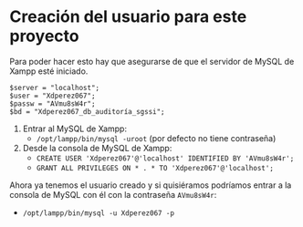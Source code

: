 # Creación del usuario para este proyecto

Para poder hacer esto hay que asegurarse de que el servidor de MySQL de Xampp esté iniciado.

```
$server = "localhost";
$user = "Xdperez067";
$passw = "AVmu8sW4r";
$bd = "Xdperez067_db_auditoría_sgssi";
```


1. Entrar al MySQL de Xampp:
    + `/opt/lampp/bin/mysql -uroot` (por defecto no tiene contraseña)
2. Desde la consola de MySQL de Xampp:
    + `CREATE USER 'Xdperez067'@'localhost' IDENTIFIED BY 'AVmu8sW4r';`
    + `GRANT ALL PRIVILEGES ON * . * TO 'Xdperez067'@'localhost';`

Ahora ya tenemos el usuario creado y si quisiéramos podríamos entrar a la consola de MySQL con él con la contraseña `AVmu8sW4r`:

+ `/opt/lampp/bin/mysql -u Xdperez067 -p`
